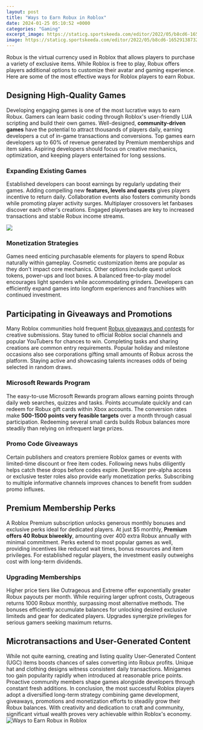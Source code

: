 ```yaml
---
layout: post
title: "Ways to Earn Robux in Roblox"
date: 2024-01-25 05:10:52 +0000
categories: "Gaming"
excerpt_image: https://staticg.sportskeeda.com/editor/2022/05/b8cd6-16529138732363-1920.jpg
image: https://staticg.sportskeeda.com/editor/2022/05/b8cd6-16529138732363-1920.jpg
---
```


Robux is the virtual currency used in Roblox that allows players to purchase a variety of exclusive items. While Roblox is free to play, Robux offers players additional options to customize their avatar and gaming experience. Here are some of the most effective ways for Roblox players to earn Robux.
## Designing High-Quality Games
Developing engaging games is one of the most lucrative ways to earn Robux. Gamers can learn basic coding through Roblox's user-friendly LUA scripting and build their own games. Well-designed, **community-driven games** have the potential to attract thousands of players daily, earning developers a cut of in-game transactions and conversions. Top games earn developers up to 60% of revenue generated by Premium memberships and item sales. Aspiring developers should focus on creative mechanics, optimization, and keeping players entertained for long sessions.
### Expanding Existing Games 
Established developers can boost earnings by regularly updating their games. Adding compelling new **features, levels and quests** gives players incentive to return daily. Collaboration events also fosters community bonds while promoting player activity surges. Multiplayer crossovers let fanbases discover each other's creations. Engaged playerbases are key to increased transactions and stable Robux income streams.

![](https://i.ytimg.com/vi/hezo507D2go/maxresdefault.jpg)
### Monetization Strategies
Games need enticing purchasable elements for players to spend Robux naturally within gameplay. Cosmetic customization items are popular as they don't impact core mechanics. Other options include quest unlock tokens, power-ups and loot boxes. A balanced free-to-play model encourages light spenders while accommodating grinders. Developers can efficiently expand games into longform experiences and franchises with continued investment.
## Participating in Giveaways and Promotions  
Many Roblox communities hold frequent [Robux giveaways and contests](https://store.fi.io.vn/collection/dogs) for creative submissions. Stay tuned to official Roblox social channels and popular YouTubers for chances to win. Completing tasks and sharing creations are common entry requirements. Popular holiday and milestone occasions also see corporations gifting small amounts of Robux across the platform. Staying active and showcasing talents increases odds of being selected in random draws.
### Microsoft Rewards Program
The easy-to-use Microsoft Rewards program allows earning points through daily web searches, quizzes and tasks. Points accumulate quickly and can redeem for Robux gift cards within Xbox accounts. The conversion rates make **500-1500 points very feasible targets** over a month through casual participation. Redeeming several small cards builds Robux balances more steadily than relying on infrequent large prizes.
### Promo Code Giveaways
Certain publishers and creators premiere Roblox games or events with limited-time discount or free item codes. Following news hubs diligently helps catch these drops before codes expire. Developer pre-alpha access or exclusive tester roles also provide early monetization perks. Subscribing to multiple informative channels improves chances to benefit from sudden promo influxes.  
## Premium Membership Perks
A Roblox Premium subscription unlocks generous monthly bonuses and exclusive perks ideal for dedicated players. At just $5 monthly, **Premium offers 40 Robux biweekly**, amounting over 400 extra Robux annually with minimal commitment. Perks extend to most popular games as well, providing incentives like reduced wait times, bonus resources and item privileges. For established regular players, the investment easily outweighs cost with long-term dividends.
### Upgrading Memberships
Higher price tiers like Outrageous and Extreme offer exponentially greater Robux payouts per month. While requiring larger upfront costs, Outrageous returns 1000 Robux monthly, surpassing most alternative methods. The bonuses efficiently accumulate balances for unlocking desired exclusive limiteds and gear for dedicated players. Upgrades synergize privileges for serious gamers seeking maximum returns.
## Microtransactions and User-Generated Content
While not quite earning, creating and listing quality User-Generated Content (UGC) items boosts chances of sales converting into Robux profits. Unique hat and clothing designs witness consistent daily transactions. Minigames too gain popularity rapidly when introduced at reasonable price points. Proactive community members shape games alongside developers through constant fresh additions.
In conclusion, the most successful Roblox players adopt a diversified long-term strategy combining game development, giveaways, promotions and monetization efforts to steadily grow their Robux balances. With creativity and dedication to craft and community, significant virtual wealth proves very achievable within Roblox's economy.
![Ways to Earn Robux in Roblox](https://staticg.sportskeeda.com/editor/2022/05/b8cd6-16529138732363-1920.jpg)